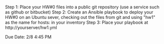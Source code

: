 Step 1: Place your HW#0 files into a public git repository (use a service such as github or bitbucket)
Step 2: Create an Ansible playbook to deploy your HW#0 on an Ubuntu sever, checking out the files from git and using "hw1" as the name for hosts: in your inventory
Step 3: Place your playbook at http://yourserver/hw1.yml

Due Date: 2/8 4:45 PM
